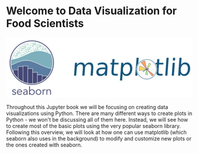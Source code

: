 # Welcome to Data Visualization for Food Scientists

![logos](../img/seaborn_matplotlib_logo.jpg)

Throughout this Jupyter book we will be focusing on creating data visualizations using Python. There are many different 
ways to create plots in Python - we won't be discussing all of them here. Instead, we will see how to 
create most of the basic plots using the very popular seaborn library. Following this overview, we 
will look at how one can use matplotlib (which seaborn also uses in the background) to modify and 
customize new plots or the ones created with seaborn.

